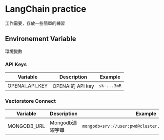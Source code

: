 # LangChain practice

工作需要，存放一些簡單的練習


## Environement Variable
環境變數

### API Keys
| Variable       | Description      | Example     |
| -------------- | ---------------- | ----------- |
| OPENAI_API_KEY | OPENAI的 API key | `sk-...3mR` |

### Vectorstore Connect
| Variable    | Description     | Example                                               |
| ----------- | --------------- | ----------------------------------------------------- |
| MONGODB_URL | Mongodb連線字串 | `mongodb+srv://user:pwd@cluster.pycmsrd.mongodb.net/` |